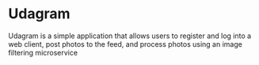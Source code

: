 # Udagram
Udagram is a simple application that allows users to register and log into a web client, post photos to the feed, and process photos using an image filtering microservice

